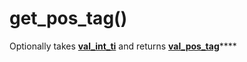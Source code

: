 # get\_pos\_tag\(\)

Optionally takes [**val\_int\_ti**](../../variable-types/val_int_ti.md) and returns [**val\_pos\_tag**]()\*\*\*\*

